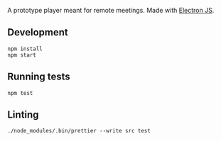 A prototype player meant for remote meetings. Made with [Electron JS](https://www.electronjs.org/).

## Development

```
npm install
npm start
```

## Running tests

```
npm test
```

## Linting

```
./node_modules/.bin/prettier --write src test
```
